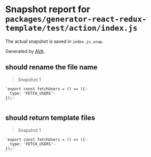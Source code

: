 # Snapshot report for `packages/generator-react-redux-template/test/action/index.js`

The actual snapshot is saved in `index.js.snap`.

Generated by [AVA](https://ava.li).

## should rename the file name

> Snapshot 1

    `export const fetchUsers = () => ({␊
      type: 'FETCH_USERS'␊
    });␊
    `

## should return template files

> Snapshot 1

    `export const fetchUsers = () => ({␊
      type: 'FETCH_USERS'␊
    });␊
    `
